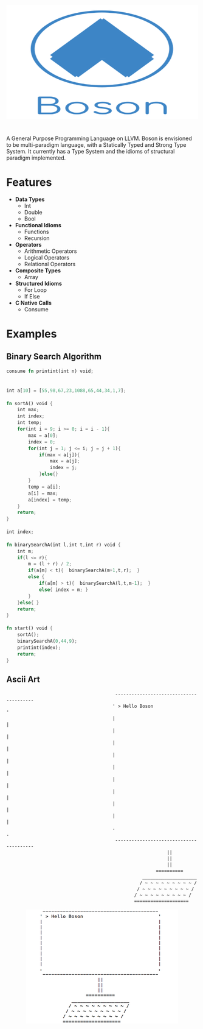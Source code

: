 <p align="center">
  <img  height="300" width="700" src="https://github.com/JagratPatkar/Boson/blob/main/img/Boson%20Logo.svg"/>
</p>



#
A General Purpose Programming Language on LLVM. Boson is envisioned to be multi-paradigm
language, with a Statically Typed and Strong Type System. It currently has a Type System 
and the idioms of structural paradigm implemented.




# Features

* __Data Types__
  * Int
  * Double
  * Bool
* __Functional Idioms__
   * Functions 
   * Recursion
* __Operators__
  * Arithmetic Operators
  * Logical Operators
  * Relational Operators
* __Composite Types__
  * Array
* __Structured Idioms__
  * For Loop
  * If Else
* __C Native Calls__
  * Consume

# Examples 



## Binary Search Algorithm

```rust
consume fn printint(int n) void;


int a[10] = [55,98,67,23,1088,65,44,34,1,7];

fn sortA() void {
    int max;
    int index;
    int temp;
    for(int i = 9; i >= 0; i = i - 1){
        max = a[0];
        index = 0;
        for(int j = 1; j <= i; j = j + 1){
            if(max < a[j]){
                max = a[j];
                index = j;
            }else{}
        }
        temp = a[i];
        a[i] = max;
        a[index] = temp;
    }
    return;
}

int index;

fn binarySearchA(int l,int t,int r) void {
    int m;
    if(l <= r){
        m = (l + r) / 2;
        if(a[m] < t){  binarySearchA(m+1,t,r);  }
        else {
            if(a[m] > t){  binarySearchA(l,t,m-1);  }
            else{ index = m; }
        }
    }else{ }
    return;
}

fn start() void {
    sortA();
    binarySearchA(0,44,9);
    printint(index);
    return;
}
```


## Ascii Art


```
                                        ----------------------------------------                                        
                                       ' > Hello Boson                          '                                       
                                       |                                        |                                       
                                       |                                        |                                       
                                       |                                        |                                       
                                       |                                        |                                       
                                       |                                        |                                       
                                       |                                        |                                       
                                       |                                        |                                       
                                       |                                        |                                       
                                       |                                        |                                       
                                       .                                        .                                       
                                        ----------------------------------------                                        
                                                           ||                                                           
                                                           ||                                                           
                                                           ||                                                           
                                                       ==========                                                       
                                                  ____________________                                                  
                                                 / ~ ~ ~ ~ ~ ~ ~ ~ ~ /                                                 
                                                / ~ ~ ~ ~ ~ ~ ~ ~ ~ /                                                
                                               / ~ ~ ~ ~ ~ ~ ~ ~ ~ /                                               
                                               ====================                                               

```

<p align="center">
  <img  height="300" width="400" src="https://github.com/JagratPatkar/Boson/blob/main/img/asciiart.png"/>
</p>

